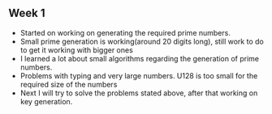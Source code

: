 ## Week 1

- Started on working on generating the required prime numbers.
- Small prime generation is working(around 20 digits long), still work to do to get it working with bigger ones
- I learned a lot about small algorithms regarding the generation of prime numbers.
- Problems with typing and very large numbers. U128 is too small for the required size of the numbers
- Next I will try to solve the problems stated above, after that working on key generation.